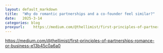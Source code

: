 ```yaml
---
layout: default_markdown
title:  "Why do romantic partnerships and a co-founder feel similar?"
date:   2025-3-14
categories: blog
proxyurl:    https://medium.com/@thellimist/first-principles-of-partnerships-romance-or-business-e13b45c0a6a0
---
```


https://medium.com/@thellimist/first-principles-of-partnerships-romance-or-business-e13b45c0a6a0